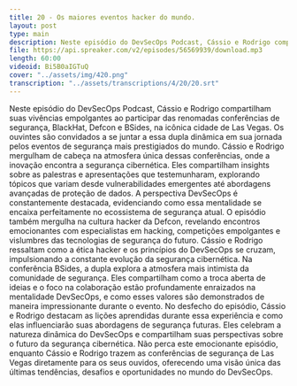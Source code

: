 ```yaml
---
title: 20 - Os maiores eventos hacker do mundo.
layout: post
type: main
description: Neste episódio do DevSecOps Podcast, Cássio e Rodrigo compartilham suas vivências empolgantes ao participar das renomadas conferências de segurança, BlackHat, Defcon e BSides, na icônica cidade de Las Vegas. Os ouvintes são convidados a se juntar a essa dupla dinâmica em sua jornada pelos eventos de segurança mais prestigiados do mundo. Cássio e Rodrigo mergulham de cabeça na atmosfera única dessas conferências, onde a inovação encontra a segurança cibernética. Eles compartilham insights sobre as palestras e apresentações que testemunharam, explorando tópicos que variam desde vulnerabilidades emergentes até abordagens avançadas de proteção de dados. A perspectiva DevSecOps é constantemente destacada, evidenciando como essa mentalidade se encaixa perfeitamente no ecossistema de segurança atual. O episódio também mergulha na cultura hacker da Defcon, revelando encontros emocionantes com especialistas em hacking, competições empolgantes e vislumbres das tecnologias de segurança do futuro. Cássio e Rodrigo ressaltam como a ética hacker e os princípios do DevSecOps se cruzam, impulsionando a constante evolução da segurança cibernética. Na conferência BSides, a dupla explora a atmosfera mais intimista da comunidade de segurança. Eles compartilham como a troca aberta de ideias e o foco na colaboração estão profundamente enraizados na mentalidade DevSecOps, e como esses valores são demonstrados de maneira impressionante durante o evento. No desfecho do episódio, Cássio e Rodrigo destacam as lições aprendidas durante essa experiência e como elas influenciarão suas abordagens de segurança futuras. Eles celebram a natureza dinâmica do DevSecOps e compartilham suas perspectivas sobre o futuro da segurança cibernética. Não perca este emocionante episódio, enquanto Cássio e Rodrigo trazem as conferências de segurança de Las Vegas diretamente para os seus ouvidos, oferecendo uma visão única das últimas tendências, desafios e oportunidades no mundo do DevSecOps.
file: https://api.spreaker.com/v2/episodes/56569939/download.mp3
length: 60:00
videoid: Bi5B0aIGTuQ
cover: "../assets/img/420.png"
transcription: "../assets/transcriptions/4/20/20.srt"
---
```


Neste episódio do DevSecOps Podcast, Cássio e Rodrigo compartilham suas vivências empolgantes ao participar das renomadas conferências de segurança, BlackHat, Defcon e BSides, na icônica cidade de Las Vegas. Os ouvintes são convidados a se juntar a essa dupla dinâmica em sua jornada pelos eventos de segurança mais prestigiados do mundo. Cássio e Rodrigo mergulham de cabeça na atmosfera única dessas conferências, onde a inovação encontra a segurança cibernética. Eles compartilham insights sobre as palestras e apresentações que testemunharam, explorando tópicos que variam desde vulnerabilidades emergentes até abordagens avançadas de proteção de dados. A perspectiva DevSecOps é constantemente destacada, evidenciando como essa mentalidade se encaixa perfeitamente no ecossistema de segurança atual. O episódio também mergulha na cultura hacker da Defcon, revelando encontros emocionantes com especialistas em hacking, competições empolgantes e vislumbres das tecnologias de segurança do futuro. Cássio e Rodrigo ressaltam como a ética hacker e os princípios do DevSecOps se cruzam, impulsionando a constante evolução da segurança cibernética. Na conferência BSides, a dupla explora a atmosfera mais intimista da comunidade de segurança. Eles compartilham como a troca aberta de ideias e o foco na colaboração estão profundamente enraizados na mentalidade DevSecOps, e como esses valores são demonstrados de maneira impressionante durante o evento. No desfecho do episódio, Cássio e Rodrigo destacam as lições aprendidas durante essa experiência e como elas influenciarão suas abordagens de segurança futuras. Eles celebram a natureza dinâmica do DevSecOps e compartilham suas perspectivas sobre o futuro da segurança cibernética. Não perca este emocionante episódio, enquanto Cássio e Rodrigo trazem as conferências de segurança de Las Vegas diretamente para os seus ouvidos, oferecendo uma visão única das últimas tendências, desafios e oportunidades no mundo do DevSecOps.